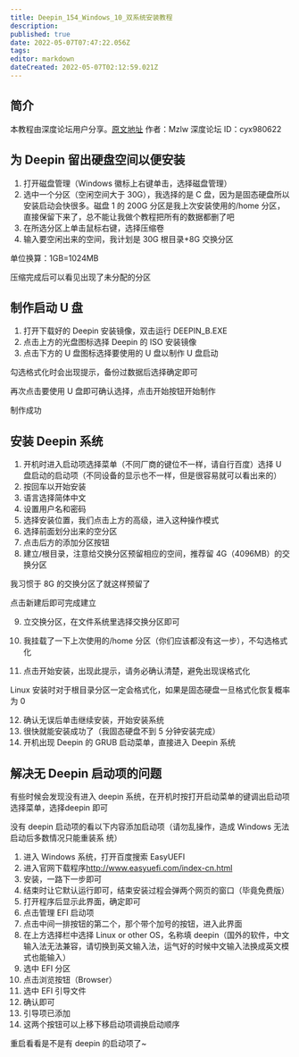 ```yaml
---
title: Deepin_154_Windows_10_双系统安装教程
description: 
published: true
date: 2022-05-07T07:47:22.056Z
tags: 
editor: markdown
dateCreated: 2022-05-07T02:12:59.021Z
---
```


## 简介
本教程由深度论坛用户分享。[原文地址](https://bbs.deepin.org/forum.php?mod=viewthread&tid=135870)
作者：Mzlw
深度论坛 ID：cyx980622

## 为 Deepin 留出硬盘空间以便安装

1. 打开磁盘管理（Windows 徽标上右键单击，选择磁盘管理）
2. 选中一个分区（空闲空间大于 30G），我选择的是 C 盘，因为是固态硬盘所以安装启动会快很多。磁盘 1 的 200G 分区是我上次安装使用的/home 分区，直接保留下来了，总不能让我做个教程把所有的数据都删了吧
3. 在所选分区上单击鼠标右键，选择压缩卷
4. 输入要空闲出来的空间，我计划是 30G 根目录+8G 交换分区

单位换算：1GB=1024MB

压缩完成后可以看见出现了未分配的分区

## 制作启动 U 盘

1. 打开下载好的 Deepin 安装镜像，双击运行 DEEPIN_B.EXE
2. 点击上方的光盘图标选择 Deepin 的 ISO 安装镜像
3. 点击下方的 U 盘图标选择要使用的 U 盘以制作 U 盘启动

勾选格式化时会出现提示，备份过数据后选择确定即可

再次点击要使用 U 盘即可确认选择，点击开始按钮开始制作

制作成功

## 安装 Deepin 系统

1. 开机时进入启动项选择菜单（不同厂商的键位不一样，请自行百度）选择 U 盘启动的启动项（不同设备的显示也不一样，但是很容易就可以看出来的）
2. 按回车以开始安装
3. 语言选择简体中文
4. 设置用户名和密码
5. 选择安装位置，我们点击上方的高级，进入这种操作模式
6. 选择前面划分出来的空分区
7. 点击后方的添加分区按钮
8. 建立/根目录，注意给交换分区预留相应的空间，推荐留 4G（4096MB）的交换分区

我习惯于 8G 的交换分区了就这样预留了

点击新建后即可完成建立

9. 立交换分区，在文件系统里选择交换分区即可

10. 我挂载了一下上次使用的/home 分区（你们应该都没有这一步），不勾选格式化
11. 点击开始安装，出现此提示，请务必确认清楚，避免出现误格式化

Linux 安装时对于根目录分区一定会格式化，如果是固态硬盘一旦格式化恢复概率为 0

12. 确认无误后单击继续安装，开始安装系统
13. 很快就能安装成功了（我固态硬盘不到 5 分钟安装完成）
14. 开机出现 Deepin 的 GRUB 启动菜单，直接进入 Deepin 系统

## 解决无 Deepin 启动项的问题

有些时候会发现没有进入 deepin 系统，在开机时按打开启动菜单的键调出启动项选择菜单，选择deepin 即可

没有 deepin 启动项的看以下内容添加启动项（请勿乱操作，造成 Windows 无法启动后多数情况只能重装系
统）

1. 进入 Windows 系统，打开百度搜索 EasyUEFI
2. 进入官网下载程序<http://www.easyuefi.com/index-cn.html>
3. 安装，一路下一步即可
4. 结束时让它默认运行即可，结束安装过程会弹两个网页的窗口（毕竟免费版）
5. 打开程序后显示此界面，确定即可
6. 点击管理 EFI 启动项
7. 点击中间一排按钮的第二个，那个带个加号的按钮，进入此界面
8. 在上方选择栏中选择 Linux or other OS，名称填 deepin（国外的软件，中文输入法无法兼容，请切换到英文输入法，运气好的时候中文输入法换成英文模式也能输入）
9. 选中 EFI 分区
10. 点击浏览按钮（Browser）
11. 选中 EFI 引导文件
12. 确认即可
13. 引导项已添加
14. 这两个按钮可以上移下移启动项调换启动顺序

重启看看是不是有 deepin 的启动项了~
